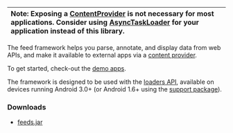 | **Note**: Exposing a [ContentProvider](http://developer.android.com/reference/android/content/ContentProvider.html) is not necessary for most applications.  Consider using [AsyncTaskLoader](http://developer.android.com/reference/android/content/AsyncTaskLoader.html) for your application instead of this library. |
|:-------------------------------------------------------------------------------------------------------------------------------------------------------------------------------------------------------------------------------------------------------------------------------------------------------------------------|

The feed framework helps you parse, annotate, and display data from web APIs, and make it available to external apps via a [content provider](http://developer.android.com/guide/topics/providers/content-providers.html).

To get started, check-out the [demo apps](https://code.google.com/p/libs-for-android/source/browse/#svn/trunk/demos).

The framework is designed to be used with the [loaders API](http://developer.android.com/guide/topics/fundamentals/loaders.html), available on devices running Android 3.0+ (or Android 1.6+ using the [support package](http://developer.android.com/sdk/compatibility-library.html)).

### Downloads ###
  * [feeds.jar](http://downloads.libs-for-android.googlecode.com/git/feeds.jar)